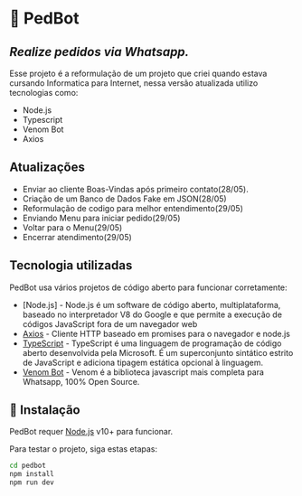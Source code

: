 # 🤖 PedBot
## _Realize pedidos via Whatsapp._ 
Esse projeto é a reformulação de um projeto que criei quando estava cursando Informatica para Internet, nessa versão atualizada utilizo tecnologias como:
- Node.js
- Typescript
- Venom Bot
- Axios

## Atualizações

- Enviar ao cliente Boas-Vindas após primeiro contato(28/05).
- Criação de um Banco de Dados Fake em JSON(28/05)
- Reformulação de codigo para melhor entendimento(29/05)
- Enviando Menu para iniciar pedido(29/05) 
- Voltar para o Menu(29/05) 
- Encerrar atendimento(29/05) 


## Tecnologia utilizadas
PedBot usa vários projetos de código aberto para funcionar corretamente:


- [Node.js] - Node.js é um software de código aberto, multiplataforma, baseado no interpretador V8 do Google e que permite a execução de códigos JavaScript fora de um navegador web
- [Axios](https://github.com/axios/axios) - Cliente HTTP baseado em promises para o navegador e node.js
- [TypeScript](https://github.com/microsoft/TypeScript) - TypeScript é uma linguagem de programação de código aberto desenvolvida pela Microsoft. É um superconjunto sintático estrito de JavaScript e adiciona tipagem estática opcional à linguagem.
- [Venom Bot](https://github.com/orkestral/venom) - Venom é a biblioteca javascript mais completa para Whatsapp, 100% Open Source.


## 🚀 Instalação

PedBot requer [Node.js](https://nodejs.org/) v10+ para funcionar.

Para testar o projeto, siga estas etapas:

```sh
cd pedbot
npm install
npm run dev 
```
